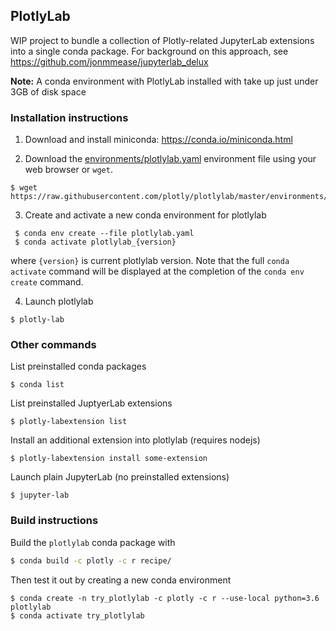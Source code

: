 ## PlotlyLab
WIP project to bundle a collection of Plotly-related JupyterLab extensions
into a single conda package.  For background on this approach,
see https://github.com/jonmmease/jupyterlab_delux

**Note:** A conda environment with PlotlyLab installed with take up just
under 3GB of disk space

### Installation instructions

 1. Download and install miniconda: https://conda.io/miniconda.html
 
 2. Download the
 [environments/plotlylab.yaml](https://raw.githubusercontent.com/plotly/plotlylab/master/environments/plotlylab.yaml)
 environment file using your web browser or `wget`.
 
```
$ wget https://raw.githubusercontent.com/plotly/plotlylab/master/environments/plotlylab.yaml
```
 
 3. Create and activate a new conda environment for plotlylab
 
```
 $ conda env create --file plotlylab.yaml
 $ conda activate plotlylab_{version}
``` 

where `{version}` is current plotlylab version. Note that the full
`conda activate` command will be displayed at the completion of the
`conda env create` command.

 4. Launch plotlylab
 
```
$ plotly-lab
```
 
### Other commands

List preinstalled conda packages
```
$ conda list
```

List preinstalled JuptyerLab extensions

```
$ plotly-labextension list
```
 
Install an additional extension into plotlylab (requires nodejs)
```
$ plotly-labextension install some-extension
```

Launch plain JupyterLab (no preinstalled extensions)
```
$ jupyter-lab
```
 
### Build instructions
Build the `plotlylab` conda package with
```bash
$ conda build -c plotly -c r recipe/
```

Then test it out by creating a new conda environment

```
$ conda create -n try_plotlylab -c plotly -c r --use-local python=3.6 plotlylab
$ conda activate try_plotlylab
```
